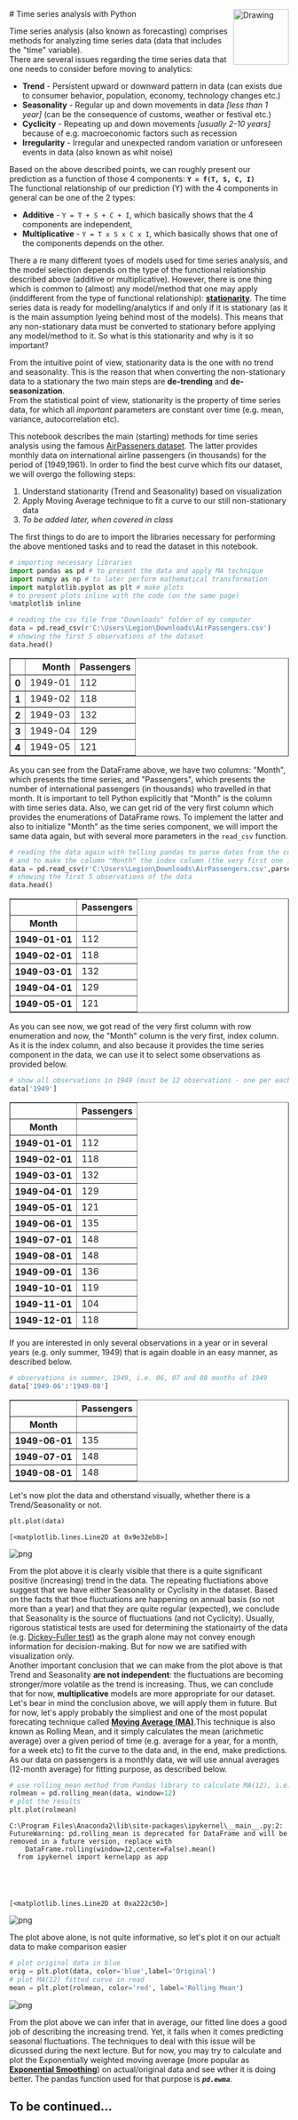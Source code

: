 
<img src="http://www.leadtraining.com.mt/excel-courses/images/time-series-forecaster.png" alt="Drawing" align="right" style="width: 100px;"/>
# Time series analysis with Python
<br/>

Time series analysis (also known as forecasting) comprises methods for analyzing time series data (data that includes the "time" variable). <br/>
There are several issues regarding the time series data that one needs to consider before moving to analytics:
- **Trend** - Persistent upward or downward pattern in data (can exists due to consumer behavior, population, economy, technology changes etc.)
- **Seasonality** - Regular up and down movements in data *[less than 1 year]* (can be the consequence of customs, weather or festival etc.)
- **Cyclicity** - Repeating up and down movements *[usually 2-10 years]* because of e.g. macroeconomic factors such as recession
- **Irregularity** - Irregular and unexpected random variation or unforeseen events in data (also known as whit noise)

Based on the above described points, we can roughly present our prediction as a function of those 4 components: **`Y = f(T, S, C, I)`** <br/>
The functional relationship of our prediction (Y) with the 4 components in general can be one of the 2 types:
- **Additive** - `Y = T + S + C + I`, which basically shows that the 4 components are independent,
- **Multiplicative** - `Y = T x S x C x I`, which basically shows that one of the components depends on the other.

There a re many different tyoes of models used for time series analysis, and the model selection depends on the type of the functional relationship described above (additive or multiplicative). However, there is one thing which is common to (almost) any model/method that one may apply (inddifferent from the type of functional relationship): [**stationarity**](https://en.wikipedia.org/wiki/Stationary_process). The time series data is ready for modelling/analytics if and only if it is stationary (as it is the main assumption lyeing behind most of the models). This means that any non-stationary data must be converted to stationary before applying any model/method to it. So what is this stationarity and why is it so important?

From the intuitive point of view, stationarity data is the one with no trend and seasonality. This is the reason that when converting the non-stationary data to a stationary the two main steps are **de-trending** and **de-seasonization**. <br/>
From the statistical point of view, stationarity is the property of time series data, for which all *important* parameters are constant over time (e.g. mean, variance, autocorrelation etc).

This notebook describes the main (starting) methods for time series analysis using the famous [AirPasseners dataset](https://www.analyticsvidhya.com/wp-content/uploads/2016/02/AirPassengers.csv). The latter provides monthly data on international airline passengers (in thousands) for the period of [1949,1961). In order to find the best curve which fits our dataset, we will overgo the following steps:

1. Understand stationarity (Trend and Seasonality) based on visualization
2. Apply Moving Average technique to fit a curve to our still non-stationary data
3. *To be added later, when covered in class*

The first things to do are to import the libraries necessary for performing the above mentioned tasks and to read the dataset in this notebook.


```python
# importing necessary libraries
import pandas as pd # to present the data and apply MA technique
import numpy as np # to later perform mathematical transformation
import matplotlib.pyplot as plt # make plots
# to present plots inline with the code (on the same page)
%matplotlib inline
```


```python
# reading the csv file from "Downloads" folder of my computer
data = pd.read_csv(r'C:\Users\Legion\Downloads\AirPassengers.csv')
# showing the first 5 observations of the dataset
data.head()
```




<div>
<table border="1" class="dataframe">
  <thead>
    <tr style="text-align: right;">
      <th></th>
      <th>Month</th>
      <th>Passengers</th>
    </tr>
  </thead>
  <tbody>
    <tr>
      <th>0</th>
      <td>1949-01</td>
      <td>112</td>
    </tr>
    <tr>
      <th>1</th>
      <td>1949-02</td>
      <td>118</td>
    </tr>
    <tr>
      <th>2</th>
      <td>1949-03</td>
      <td>132</td>
    </tr>
    <tr>
      <th>3</th>
      <td>1949-04</td>
      <td>129</td>
    </tr>
    <tr>
      <th>4</th>
      <td>1949-05</td>
      <td>121</td>
    </tr>
  </tbody>
</table>
</div>



As you can see from the DataFrame above, we have two columns: "Month", which presents the time series, and "Passengers", which presents the number of international passengers (in thousands) who travelled in that month. It is important to tell Python explicitly that "Month" is the column with time series data. Also, we can get rid of the very first column which provides the enumerations of DataFrame rows. To implement the latter and also to initialize "Month" as the time series component, we will import the same data again, but with several more parameters in the `read_csv` function.


```python
# reading the data again with telling pandas to parse dates from the column "Month"
# and to make the column "Month" the index column (the very first one in Bold)
data = pd.read_csv(r'C:\Users\Legion\Downloads\AirPassengers.csv',parse_dates=['Month'], index_col='Month')
# showing the first 5 observations of the data
data.head()
```




<div>
<table border="1" class="dataframe">
  <thead>
    <tr style="text-align: right;">
      <th></th>
      <th>Passengers</th>
    </tr>
    <tr>
      <th>Month</th>
      <th></th>
    </tr>
  </thead>
  <tbody>
    <tr>
      <th>1949-01-01</th>
      <td>112</td>
    </tr>
    <tr>
      <th>1949-02-01</th>
      <td>118</td>
    </tr>
    <tr>
      <th>1949-03-01</th>
      <td>132</td>
    </tr>
    <tr>
      <th>1949-04-01</th>
      <td>129</td>
    </tr>
    <tr>
      <th>1949-05-01</th>
      <td>121</td>
    </tr>
  </tbody>
</table>
</div>



As you can see now, we got read of the very first column with row enumeration and now, the "Month" column is the very first, index column. As it is the index column, and also because it provides the time series component in the data, we can use it to select some observations as provided below.


```python
# show all observations in 1949 (must be 12 observations - one per each month)
data['1949']
```




<div>
<table border="1" class="dataframe">
  <thead>
    <tr style="text-align: right;">
      <th></th>
      <th>Passengers</th>
    </tr>
    <tr>
      <th>Month</th>
      <th></th>
    </tr>
  </thead>
  <tbody>
    <tr>
      <th>1949-01-01</th>
      <td>112</td>
    </tr>
    <tr>
      <th>1949-02-01</th>
      <td>118</td>
    </tr>
    <tr>
      <th>1949-03-01</th>
      <td>132</td>
    </tr>
    <tr>
      <th>1949-04-01</th>
      <td>129</td>
    </tr>
    <tr>
      <th>1949-05-01</th>
      <td>121</td>
    </tr>
    <tr>
      <th>1949-06-01</th>
      <td>135</td>
    </tr>
    <tr>
      <th>1949-07-01</th>
      <td>148</td>
    </tr>
    <tr>
      <th>1949-08-01</th>
      <td>148</td>
    </tr>
    <tr>
      <th>1949-09-01</th>
      <td>136</td>
    </tr>
    <tr>
      <th>1949-10-01</th>
      <td>119</td>
    </tr>
    <tr>
      <th>1949-11-01</th>
      <td>104</td>
    </tr>
    <tr>
      <th>1949-12-01</th>
      <td>118</td>
    </tr>
  </tbody>
</table>
</div>



If you are interested in only several observations in a year or in several years (e.g. only summer, 1949) that is again doable in an easy manner, as described below.


```python
# observations in summer, 1949, i.e. 06, 07 and 08 months of 1949
data['1949-06':'1949-08']
```




<div>
<table border="1" class="dataframe">
  <thead>
    <tr style="text-align: right;">
      <th></th>
      <th>Passengers</th>
    </tr>
    <tr>
      <th>Month</th>
      <th></th>
    </tr>
  </thead>
  <tbody>
    <tr>
      <th>1949-06-01</th>
      <td>135</td>
    </tr>
    <tr>
      <th>1949-07-01</th>
      <td>148</td>
    </tr>
    <tr>
      <th>1949-08-01</th>
      <td>148</td>
    </tr>
  </tbody>
</table>
</div>



Let's now plot the data and otherstand visually, whether there is a Trend/Seasonality or not.


```python
plt.plot(data)
```




    [<matplotlib.lines.Line2D at 0x9e32eb8>]




![png](output_11_1.png)


From the plot above it is clearly visible that there is a quite significant positive (increasing) trend in the data. The repeating fluctiations above suggest that we have either Seasonality or Cyclisity in the dataset. Based on the facts that thoe fluctuations are happening on annual basis (so not more than a year) and that they are quite regular (expected), we conclude that Seasonality is the source of fluctuations (and not Cyclicity). Usually, rigorous statistical tests are used for determining the stationairty of the data (e.g. [Dickey-Fuller test](https://en.wikipedia.org/wiki/Dickey%E2%80%93Fuller_test)) as the graph alone may not convey enough information for decision-making. But for now we are satified with visualization only. <br/>
Another important conclusion that we can make from the plot above is that Trend and Seasonality **are not independent**: the fluctuations are becoming stronger/more volatile as the trend is increasing. Thus, we can conclude that for now, **multiplicative** models are more appropriate for our dataset. <br/>
Let's bear in mind the conclusion above, we will apply them in future. But for now, let's apply probably the simpliest and one of the most populat forecating technique called [**Moving Average (MA)**](https://en.wikipedia.org/wiki/Moving_average).This technique is also known as Rolling Mean, and it simply calculates the mean (arichmetic average) over a given period of time (e.g. average for a year, for a month, for a week etc) to fit the curve to the data and, in the end, make predictions. As our data on passengers is a monthly data, we will use annual averages (12-month average) for fitting purpose, as described below.


```python
# use rolling_mean method from Pandas library to calculate MA(12), i.e. Moving average for each year
rolmean = pd.rolling_mean(data, window=12)
# plot the results
plt.plot(rolmean)
```

    C:\Program Files\Anaconda2\lib\site-packages\ipykernel\__main__.py:2: FutureWarning: pd.rolling_mean is deprecated for DataFrame and will be removed in a future version, replace with 
    	DataFrame.rolling(window=12,center=False).mean()
      from ipykernel import kernelapp as app
    




    [<matplotlib.lines.Line2D at 0xa222c50>]




![png](output_13_2.png)


The plot above alone, is not quite informative, so let's plot it on our actualt data to make comparison easier


```python
# plot original data in blue
orig = plt.plot(data, color='blue',label='Original')
# plot MA(12) fitted curve in read
mean = plt.plot(rolmean, color='red', label='Rolling Mean')
```


![png](output_15_0.png)


From the plot above we can infer that in average, our fitted line does a good job of describing the increasing trend. Yet, it fails when it comes predicting seasonal fluctuations. The techniques to deal with this issue will be dicussed during the next lecture. But for now, you may try to calculate and plot the Exponentially weighted moving average (more popular as [**Exponential Smoothing**](https://en.wikipedia.org/wiki/Exponential_smoothing)) on actual/original data and see wther it is doing better. The pandas function used for that purpose is ***`pd.ewma`***.

## To be continued...

